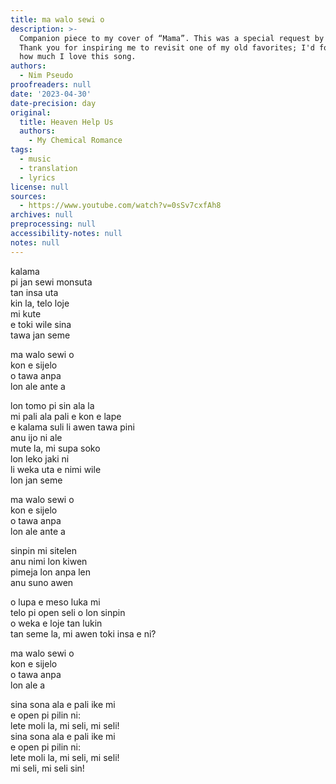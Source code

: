 ```yaml
---
title: ma walo sewi o
description: >-
  Companion piece to my cover of “Mama”. This was a special request by Pastell!
  Thank you for inspiring me to revisit one of my old favorites; I'd forgotten
  how much I love this song.
authors:
  - Nim Pseudo
proofreaders: null
date: '2023-04-30'
date-precision: day
original:
  title: Heaven Help Us
  authors:
    - My Chemical Romance
tags:
  - music
  - translation
  - lyrics
license: null
sources:
  - https://www.youtube.com/watch?v=0sSv7cxfAh8
archives: null
preprocessing: null
accessibility-notes: null
notes: null
---
```


kalama  
pi jan sewi monsuta  
tan insa uta  
kin la, telo loje  
mi kute  
e toki wile sina  
tawa jan seme

ma walo sewi o  
kon e sijelo  
o tawa anpa  
lon ale ante a

lon tomo pi sin ala la  
mi pali ala pali e kon e lape  
e kalama suli li awen tawa pini  
anu ijo ni ale  
mute la, mi supa soko  
lon leko jaki ni  
li weka uta e nimi wile  
lon jan seme

ma walo sewi o  
kon e sijelo  
o tawa anpa  
lon ale ante a

sinpin mi sitelen  
anu nimi lon kiwen  
pimeja lon anpa len  
anu suno awen

o lupa e meso luka mi  
telo pi open seli o lon sinpin  
o weka e loje tan lukin  
tan seme la, mi awen toki insa e ni?

ma walo sewi o  
kon e sijelo  
o tawa anpa  
lon ale a

sina sona ala e pali ike mi  
e open pi pilin ni:  
lete moli la, mi seli, mi seli!  
sina sona ala e pali ike mi  
e open pi pilin ni:  
lete moli la, mi seli, mi seli!  
mi seli, mi seli sin!
